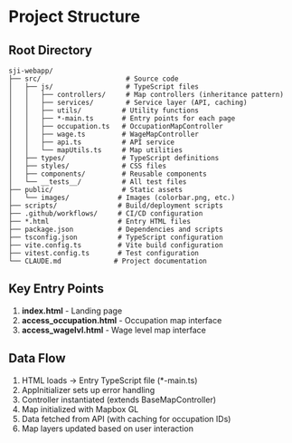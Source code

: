 # Project Structure

## Root Directory
```
sji-webapp/
├── src/                     # Source code
│   ├── js/                  # TypeScript files
│   │   ├── controllers/     # Map controllers (inheritance pattern)
│   │   ├── services/        # Service layer (API, caching)
│   │   ├── utils/          # Utility functions
│   │   ├── *-main.ts       # Entry points for each page
│   │   ├── occupation.ts   # OccupationMapController
│   │   ├── wage.ts         # WageMapController
│   │   ├── api.ts          # API service
│   │   └── mapUtils.ts     # Map utilities
│   ├── types/              # TypeScript definitions
│   ├── styles/             # CSS files
│   ├── components/         # Reusable components
│   └── __tests__/          # All test files
├── public/                 # Static assets
│   └── images/            # Images (colorbar.png, etc.)
├── scripts/               # Build/deployment scripts
├── .github/workflows/     # CI/CD configuration
├── *.html                 # Entry HTML files
├── package.json           # Dependencies and scripts
├── tsconfig.json          # TypeScript configuration
├── vite.config.ts         # Vite build configuration
├── vitest.config.ts       # Test configuration
└── CLAUDE.md             # Project documentation
```

## Key Entry Points
1. **index.html** - Landing page
2. **access_occupation.html** - Occupation map interface
3. **access_wagelvl.html** - Wage level map interface

## Data Flow
1. HTML loads → Entry TypeScript file (*-main.ts)
2. AppInitializer sets up error handling
3. Controller instantiated (extends BaseMapController)
4. Map initialized with Mapbox GL
5. Data fetched from API (with caching for occupation IDs)
6. Map layers updated based on user interaction